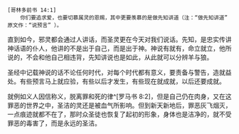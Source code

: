     [哥林多前书 14:1]
        你们要追求爱，也要切慕属灵的恩赐，其中更要羡慕的是做先知讲道（注：“做先知讲道” 原文作：“说预言” ）。

直到如今，邪灵都会通过人讲话，而圣灵更在今天对我们说话。先知，是忠实传讲神话语的仆人，他讲的不是出于自己，而是出于神。神说有就有，命立就立，他所说的，不会和他自己相违背，先知讲说也是如此，从此就可以分辨羊与狼。

圣经中记载神说的话不论任何时代，对每个时代都有意义，要责备与警告，造就益处。有些预言马上就应验，有些以后才发生，有些现在就成就，以后还要成就。

就例如义人因信称义，脱离罪和死的律^[罗马书 8:2]，但是自己仍在肉身，又在这罪恶的世界之中，圣洁的灵还是被血气所影响。但到新天新地后，罪恶灰飞烟灭，一点痕迹就都不在了，那时众圣徒也恢复了起初的形象，身体也是洁净的，就不受罪恶的毒害了，而是永远的圣洁。

<!--
要切慕作先知讲道（说预言）邪灵通过人讲话 圣灵更在今天对我们讲话
圣经记载的神的话都有意义，都有造就与益处，不分时代
-->
